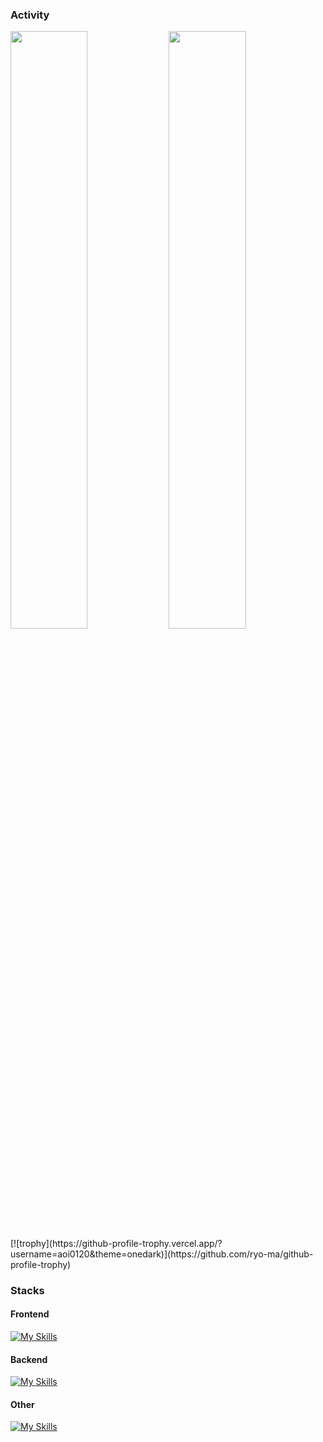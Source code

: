 <h3>
  Activity
</h3>
  
<img src="https://github-readme-stats.vercel.app/api?username=aoi0120&show_icons=true&theme=calm" width="49.5%" />
<img src="https://github-readme-stats.vercel.app/api/top-langs/?username=aoi0120&layout=compact&theme=calm" width="49.5%" />
[![trophy](https://github-profile-trophy.vercel.app/?username=aoi0120&theme=onedark)](https://github.com/ryo-ma/github-profile-trophy)
<h3>
  Stacks
</h3>


<h4>
  Frontend
</h4>



[![My Skills](https://skillicons.dev/icons?i=ts,react,tailwind,materialui)](https://skillicons.dev)



<h4>
  Backend
</h4>


[![My Skills](https://skillicons.dev/icons?i=ts,nodejs,nestjs,express,postgres,prisma,py)](https://skillicons.dev)



<h4>
  Other
</h4>


[![My Skills](https://skillicons.dev/icons?i=firebase,supabase,vercel,docker,postman)](https://skillicons.dev)
